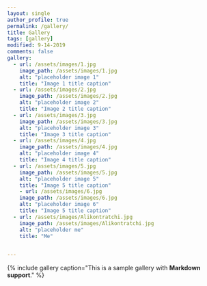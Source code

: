 ```yaml
---
layout: single
author_profile: true
permalink: /gallery/
title: Gallery
tags: [gallery]
modified: 9-14-2019
comments: false
gallery:
  - url: /assets/images/1.jpg
    image_path: /assets/images/1.jpg
    alt: "placeholder image 1"
    title: "Image 1 title caption"
  - url: /assets/images/2.jpg
    image_path: /assets/images/2.jpg
    alt: "placeholder image 2"
    title: "Image 2 title caption"
  - url: /assets/images/3.jpg
    image_path: /assets/images/3.jpg
    alt: "placeholder image 3"
    title: "Image 3 title caption"  
  - url: /assets/images/4.jpg
    image_path: /assets/images/4.jpg
    alt: "placeholder image 4"
    title: "Image 4 title caption"
  - url: /assets/images/5.jpg
    image_path: /assets/images/5.jpg
    alt: "placeholder image 5"
    title: "Image 5 title caption" 
    - url: /assets/images/6.jpg
    image_path: /assets/images/6.jpg
    alt: "placeholder image 6"
    title: "Image 5 title caption" 
  - url: /assets/images/Alikontratchi.jpg
    image_path: /assets/images/Alikontratchi.jpg
    alt: "placeholder me"
    title: "Me" 
      

---
```


{% include gallery caption="This is a sample gallery with **Markdown support**." %}

